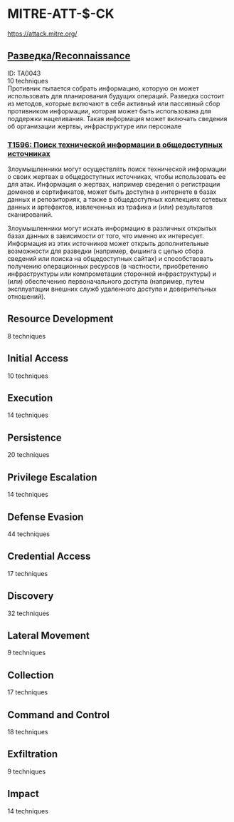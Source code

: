 # MITRE-ATT-$-CK 
<https://attack.mitre.org/>
## [Разведка/Reconnaissance](https://attack.mitre.org/tactics/TA0043/)
ID: TA0043  
10 techniques  
Противник пытается собрать информацию, которую он может использовать для планирования будущих операций. Разведка состоит из методов, которые включают в себя активный или пассивный сбор противником информации, которая может быть использована для поддержки нацеливания. Такая информация может включать сведения об организации жертвы, инфраструктуре или персонале

### [T1596: Поиск технической информации в общедоступных источниках](https://mitre.ptsecurity.com/ru-RU/T1596?product=siem)  
Злоумышленники могут осуществлять поиск технической информации о своих жертвах в общедоступных источниках, чтобы использовать ее для атак. Информация о жертвах, например сведения о регистрации доменов и сертификатов, может быть доступна в интернете в базах данных и репозиториях, а также в общедоступных коллекциях сетевых данных и артефактов, извлеченных из трафика и (или) результатов сканирований.  

Злоумышленники могут искать информацию в различных открытых базах данных в зависимости от того, что именно их интересует. Информация из этих источников может открыть дополнительные возможности для разведки (например, фишинга с целью сбора сведений или поиска на общедоступных сайтах) и способствовать получению операционных ресурсов (в частности, приобретению инфраструктуры или компрометации сторонней инфраструктуры) и (или) обеспечению первоначального доступа (например, путем эксплуатации внешних служб удаленного доступа и доверительных отношений).

## Resource Development	
8 techniques

## Initial Access	
10 techniques

## Execution
14 techniques

## Persistence
20 techniques

## Privilege Escalation
14 techniques

## Defense Evasion
44 techniques

## Credential Access
17 techniques

## Discovery
32 techniques

## Lateral Movement
9 techniques

## Collection
17 techniques

## Command and Control
18 techniques

## Exfiltration
9 techniques

## Impact
14 techniques

